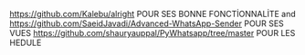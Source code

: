 https://github.com/Kalebu/alright POUR SES BONNE FONCTİONNALİTE 
 and https://github.com/SaeidJavadi/Advanced-WhatsApp-Sender  POUR SES VUES 
https://github.com/shauryauppal/PyWhatsapp/tree/master POUR LES HEDULE 